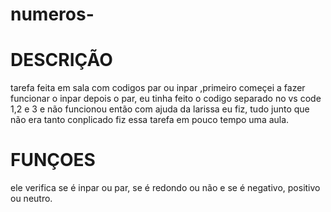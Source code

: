 # numeros-
# DESCRIÇÃO
tarefa feita em sala com codigos par ou inpar ,primeiro começei a fazer funcionar o inpar depois o par, eu tinha feito o codigo separado no vs code 1,2 e 3 e não funcionou então com ajuda da larissa eu fiz, tudo junto que não era tanto conplicado fiz essa tarefa em pouco tempo uma aula. 

# FUNÇOES 
ele verifica se é inpar ou par, se é redondo ou não e se é negativo, positivo ou neutro.
